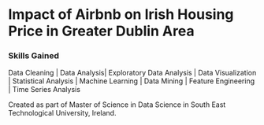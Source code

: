 # Impact of Airbnb on Irish Housing Price in Greater Dublin Area

### Skills Gained
Data Cleaning | Data Analysis| Exploratory Data Analysis | Data Visualization | Statistical Analysis | Machine Learning | Data Mining | Feature Engineering | Time Series Analysis

Created as part of Master of Science in Data Science in South East Technological University, Ireland.
